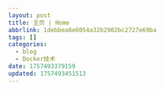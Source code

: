 ```yaml
---
layout: post
title: 主页 | Home
abbrlink: 1debbea8e6054a32b2902bc2727e69ba
tags: []
categories:
  - blog
  - Docker技术
date: 1757493379159
updated: 1757493451513
---
```

